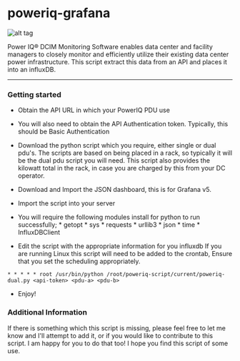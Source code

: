# poweriq-grafana

![alt tag](https://raw.githubusercontent.com/r4yfx/poweriq-grafana/master/screenshot.PNG)

Power IQ® DCIM Monitoring Software enables data center and facility managers to closely monitor and efficiently utilize their existing data center power infrastructure. This script extract this data from an API and places it into an influxDB.


----------

### Getting started
* Obtain the API URL in which your PowerIQ PDU use
* You will also need to obtain the API Authentication token. Typically, this should be Basic Authentication
* Download the python script which you require, either single or dual pdu's.
The scripts are based on being placed in a rack, so typically it will be the dual pdu script you will need. This script also provides the kilowatt total in the rack, in case you are charged by this from your DC operator. 
* Download and Import the JSON dashboard, this is for Grafana v5. 
* Import the script into your server
* You will require the following modules install for python to run successfully;
          * getopt
          * sys
          * requests
          * urllib3
          * json
          * time
          * InfluxDBClient

* Edit the script with the appropriate information for you influxdb 
If you are running Linux this script will need to be added to the crontab, Ensure that you set the scheduling appropriately. 

```
* * * * * root /usr/bin/python /root/poweriq-script/current/poweriq-dual.py <api-token> <pdu-a> <pdu-b>
```
* Enjoy!

### Additional Information
If there is something which this script is missing, please feel free to let me know and I'll attempt to add it, or if you would like to contribute to this script. I am happy for you to do that too! 
I hope you find this script of some use.
